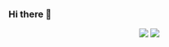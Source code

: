 ### Hi there 👋

<!--
**MISAGOKR/MISAGOKR** is a ✨ _special_ ✨ repository because its `README.md` (this file) appears on your GitHub profile.

Here are some ideas to get you started:

- 🔭 I’m currently working on ...
- 🌱 I’m currently learning ...
- 👯 I’m looking to collaborate on ...
- 🤔 I’m looking for help with ...
- 💬 Ask me about ...
- 📫 How to reach me: ...
- 😄 Pronouns: ...
- ⚡ Fun fact: ...
-->
<div align="center">
    <a href="https://www.python.org"><img src="https://img.shields.io/badge/Python-yellow?style=flat-square&logo=Python&logoColor=white"/></a>
    <a href="https://www.djangoproject.com"><img src="https://img.shields.io/badge/Django-grean?style=flat-square&logo=Django&logoColor=white"/></a>
</div>

